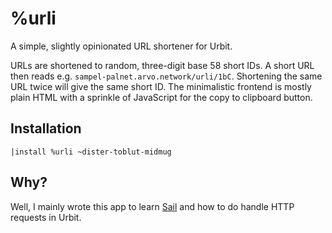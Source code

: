# %urli

A simple, slightly opinionated URL shortener for Urbit.

URLs are shortened to random, three-digit base 58 short IDs. A short URL
then reads e.g. `sampel-palnet.arvo.network/urli/1bC`.
Shortening the same URL twice will give the same short ID.
The minimalistic frontend is mostly plain HTML with a sprinkle of JavaScript for the
copy to clipboard button.

## Installation

```
|install %urli ~dister-toblut-midmug
```


## Why?
Well, I mainly wrote this app to learn [Sail](https://docs.urbit.org/language/hoon/guides/sail) and how to do handle HTTP requests
in Urbit. 
